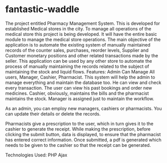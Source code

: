 # fantastic-waddle
The project entitled Pharmacy Management System. This is developed for established Medical stores in the city. To manage all operations of the medical store this project is being developed. It will have the entire basic module to manage the medical store operations.
The main objective of the application is to automate the existing system of manually maintained records of the counter sales, purchases, reorder levels, Supplier and Customer monetary positions and other related transactions made by the seller.
This application can be used by any other store to automate the process of manually maintaining the records related to the subject of maintaining the stock and liquid flows. 
Features: 
Admin Can Manage All users, Manager, Cashier, Pharmacist.
This system will help the admin to manage everything and maintain the database too. He can view and check every transaction. The user can view his past bookings and order new medicines. Cashier, obviously, maintains the bills and the pharmacist maintains the stock.
Manager is assigned just to maintain the workflow.

As an admin, you can employ new managers, cashiers or pharmacists. You can update their details or delete the records.

Pharmacists give a prescription to the user, which in turn gives it to the cashier to generate the receipt. While making the prescription, before clicking the submit button, data is displayed, to ensure that the pharmacist has entered correct information. Once submitted, a pdf is generated which needs to be given to the cashier so that the receipt can be generated. 


Technologies Used: 
PHP
Ajax 


